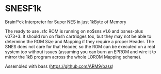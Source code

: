# SNESF1k
Brainf*ck Interpreter for Super NES in just 1kByte of Memory

The ready to use .sfc ROM is running on no$sns v1.6 and bsnes-plus v073+3. It should run on flash cartridges too, but they may not be able to determine the ROM Size and Mapping if they require a proper Header. The SNES does not care for that Header, so the ROM can be executed on a real system too without issues (assuming you can burn an EPROM and wire it to mirror the 1kB program across the whole LOROM Mapping scheme).

Assembled with bass (https://github.com/ARM9/bass)
